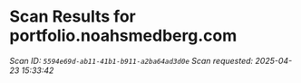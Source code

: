 # Scan Results for portfolio.noahsmedberg.com

*Scan ID: `5594e69d-ab11-41b1-b911-a2ba64ad3d0e`*
*Scan requested: 2025-04-23 15:33:42*

